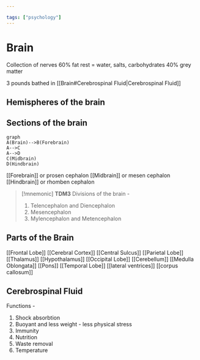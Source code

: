 ```yaml
---

tags: ["psychology"]
---
```


# Brain
Collection of nerves 
60% fat
rest = water, salts, carbohydrates
40% grey matter

3 pounds
bathed in [[Brain#Cerebrospinal Fluid|Cerebrospinal Fluid]]


## Hemispheres of the brain

## Sections of the brain
```mermaid
graph
A(Brain)-->B(Forebrain)
A-->C
A-->D
C(Midbrain)
D(Hindbrain)
```

[[Forebrain]] or prosen cephalon
[[Midbrain]] or mesen cephalon
[[Hindbrain]] or rhomben cephalon

 
> [!mnemonic] **TDM3**
> Divisions of the brain - 
> 1. Telencephalon and Diencephalon
> 2. Mesencephalon 
> 3. Mylencephalon and Metencephalon



## Parts of the Brain

[[Frontal Lobe]]
[[Cerebral Cortex]]
[[Central Sulcus]]
[[Parietal Lobe]]
[[Thalamus]]
[[Hypothalamus]]
[[Occipital Lobe]]
[[Cerebellum]]
[[Medulla Oblongata]]
[[Pons]]
[[Temporal Lobe]]
[[lateral ventrices]]
[[corpus callosum]]


## Cerebrospinal Fluid

Functions - 
1. Shock absorbtion
2. Buoyant and less weight - less physical stress
3. Immunity
4. Nutrition 
5. Waste removal
6. Temperature
